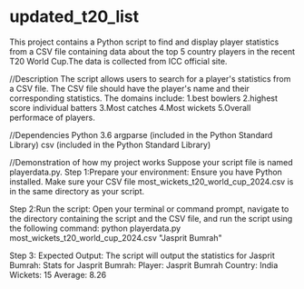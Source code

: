 # updated_t20_list
This project contains a Python script to find and display player statistics from a CSV file containing data about the top 5 country players in the recent T20 World Cup.The data is collected from ICC official site.

//Description
The script allows users to search for a player's statistics from a CSV file. The CSV file should have the player's name and their corresponding statistics. The domains include:
1.best bowlers 
2.highest score individual batters
3.Most catches 
4.Most wickets
5.Overall performace of players.

//Dependencies
Python 3.6
argparse (included in the Python Standard Library)
csv (included in the Python Standard Library)

//Demonstration of how my project works
Suppose your script file is named playerdata.py.
Step 1:Prepare your environment:
Ensure you have Python installed.
Make sure your CSV file most_wickets_t20_world_cup_2024.csv is in the same directory as your script.

Step 2:Run the script:
Open your terminal or command prompt, navigate to the directory containing the script and the CSV file, and run the script using the following command:
python playerdata.py most_wickets_t20_world_cup_2024.csv "Jasprit Bumrah"

Step 3:
Expected Output:
The script will output the statistics for Jasprit Bumrah:
Stats for Jasprit Bumrah:
Player: Jasprit Bumrah
Country: India
Wickets: 15
Average: 8.26


